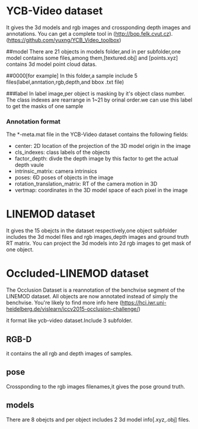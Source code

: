 # YCB-Video dataset
It gives the 3d models and rgb images and crossponding depth images
and annotations.
You can get a complete tool in (http://bop.felk.cvut.cz).
(https://github.com/yuxng/YCB_Video_toolbox)


##model
There are 21 objects in models folder,and in per subfolder,one model
contains some files,among them,[textured.obj] and [points.xyz] contains
3d model point cloud datas.

##0000[for example]
In this folder,a sample include 5 files(label,anntation,rgb,depth,and bbox .txt file)

###label
In label image,per object is masking by it's object class number.
The class indexes are rearrange in 1~21 by orinal order.we can use
this label to get the masks of one sample

### Annotation format
The *-meta.mat file in the YCB-Video dataset contains the following fields:
- center: 2D location of the projection of the 3D model origin in the image
- cls_indexes: class labels of the objects
- factor_depth: divde the depth image by this factor to get the actual depth vaule
- intrinsic_matrix: camera intrinsics
- poses: 6D poses of objects in the image
- rotation_translation_matrix: RT of the camera motion in 3D
- vertmap: coordinates in the 3D model space of each pixel in the image


# LINEMOD dataset

It gives the 15 obejcts in the dataset respectively,one object subfolder includes
the 3d model files and rgb images,depth images and ground truth RT matrix.
You can project the 3d models into 2d rgb images to get mask of one object.


# Occluded-LINEMOD dataset
The Occlusion Dataset is a reannotation of the benchvise segment of the LINEMOD dataset.
All objects are now annotated instead of simply the benchvise. You're likely to find 
more info here (https://hci.iwr.uni-heidelberg.de/vislearn/iccv2015-occlusion-challenge/)

it format like ycb-video dataset.Include 3 subfolder.

## RGB-D
it contains the all rgb and depth images of samples.

## pose
Crossponding to the rgb images filenames,it gives the pose ground truth.

## models
There are 8 obejcts and per object includes 2 3d model info[.xyz,.obj] files.
